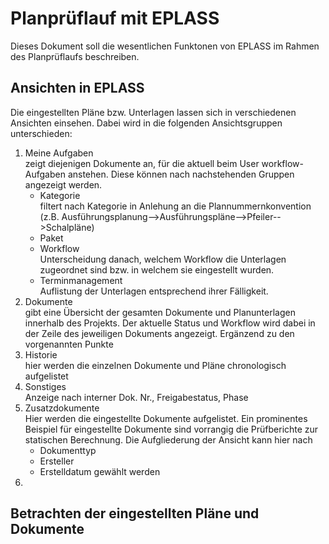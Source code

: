 Planprüflauf mit EPLASS
=======================

Dieses Dokument soll die wesentlichen Funktonen von EPLASS im Rahmen des
Planprüflaufs beschreiben.

Ansichten in EPLASS
-------------------

Die eingestellten Pläne bzw. Unterlagen lassen sich in verschiedenen
Ansichten einsehen. Dabei wird in die folgenden Ansichtsgruppen
unterschieden:

1.  Meine Aufgaben\
    zeigt diejenigen Dokumente an, für die aktuell beim User
    workflow-Aufgaben anstehen. Diese können nach nachstehenden Gruppen
    angezeigt werden.
    -   Kategorie\
        filtert nach Kategorie in Anlehung an die Plannummernkonvention
        (z.B.
        Ausführungsplanung\--\>Ausführungspläne\--\>Pfeiler\--\>Schalpläne)
    -   Paket
    -   Workflow\
        Unterscheidung danach, welchem Workflow die Unterlagen
        zugeordnet sind bzw. in welchem sie eingestellt wurden.
    -   Terminmanagement\
        Auflistung der Unterlagen entsprechend ihrer Fälligkeit.
2.  Dokumente\
    gibt eine Übersicht der gesamten Dokumente und Planunterlagen
    innerhalb des Projekts. Der aktuelle Status und Workflow wird dabei
    in der Zeile des jeweiligen Dokuments angezeigt. Ergänzend zu den
    vorgenannten Punkte
3.  Historie\
    hier werden die einzelnen Dokumente und Pläne chronologisch
    aufgelistet
4.  Sonstiges\
    Anzeige nach interner Dok. Nr., Freigabestatus, Phase
5.  Zusatzdokumente\
    Hier werden die eingestellte Dokumente aufgelistet. Ein prominentes
    Beispiel für eingestellte Dokumente sind vorrangig die Prüfberichte
    zur statischen Berechnung. Die Aufgliederung der Ansicht kann hier
    nach
    -   Dokumenttyp
    -   Ersteller
    -   Erstelldatum gewählt werden
6.  

Betrachten der eingestellten Pläne und Dokumente
------------------------------------------------
